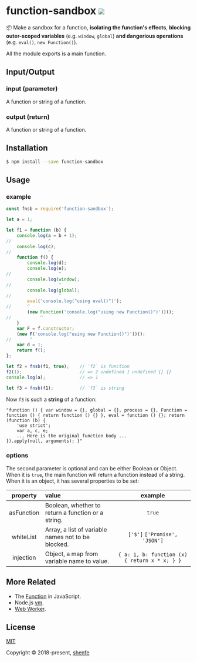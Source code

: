 # function-sandbox <a href="https://www.npmjs.com/package/function-sandbox"><img src="https://img.shields.io/npm/v/function-sandbox.svg"></a>

📦 Make a sandbox for a function, **isolating the function's effects**, **blocking outer-scoped variables** (e.g. `window`, `global`) **and dangerious operations** (e.g. `eval()`, `new Function()`).

All the module exports is a main function.

## Input/Output

### input (parameter)

A function or string of a function.

### output (return)

A function or string of a function.

## Installation

```bash
$ npm install --save function-sandbox
```

## Usage

### example

```js
const fnsb = require('function-sandbox');

let a = 1;

let f1 = function (b) {
    console.log(a = b + 1);
//              ^
    console.log(c);
//              ^
    function f() {
        console.log(d);
        console.log(e);
//                  ^
        console.log(window);
//                  ^
        console.log(global);
//                  ^
        eval('console.log("using eval()")');
//      ^
        (new Function('console.log("using new Function()")'))();
//           ^
    }
    var F = f.constructor;
    (new F('console.log("using new Function()")'))();
//       ^
    var d = 1;
    return f();
};

let f2 = fnsb(f1, true);    // `f2` is function
f2(1);                      // => 2 undefined 1 undefined {} {}
console.log(a);             // => 1

let f3 = fnsb(f1);          // `f3` is string
```

Now `f3` is such a **string** of a function:

```
"function () { var window = {}, global = {}, process = {}, Function = function () { return function () {} }, eval = function () {}; return (function (b) {
    'use strict';
    var a, c, e;
    ... Here is the original function body ...
}).apply(null, arguments); }"
```

### options

The second parameter is optional and can be either Boolean or Object. When it is `true`, the main function will return a function instead of a string. When it is an object, it has several properties to be set:

| property | value | example |
| :---: | :--- | :---: |
| asFunction | Boolean, whether to return a function or a string. | `true` |
| whiteList | Array, a list of variable names not to be blocked. | `['$']` `['Promise', 'JSON']` |
| injection | Object, a map from variable name to value. | `{ a: 1, b: function (x) { return x * x; } }` |

## More Related

* The [Function](http://www.ecma-international.org/ecma-262/5.1/#sec-15.3.2) in JavaScript.
* Node.js [vm](https://nodejs.org/api/vm.html).
* [Web Worker](https://developer.mozilla.org/en-US/docs/Web/API/Web_Workers_API).

## License

[MIT](http://opensource.org/licenses/MIT)

Copyright © 2018-present, [shenfe](https://github.com/shenfe)
